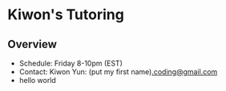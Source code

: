 # Kiwon's Tutoring
## Overview
* Schedule: Friday 8-10pm (EST)
* Contact: Kiwon Yun: (put my first name).coding@gmail.com
* hello world